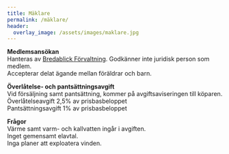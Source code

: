 ```yaml
---
title: Mäklare
permalink: /mäklare/
header:
  overlay_image: /assets/images/maklare.jpg
---
```


**Medlemsansökan**  
Hanteras av <a href="https://bredablickgruppen.se/forvaltning/for-maklare/" target="_blank" rel="noopener noreferrer">Bredablick Förvaltning</a>.
Godkänner inte juridisk person som medlem.  
Accepterar delat ägande mellan föräldrar och barn.  

**Överlåtelse- och pantsättningsavgift**  
Vid försäljning samt pantsättning, kommer på avgiftsaviseringen till köparen.  
Överlåtelseavgift 2,5% av prisbasbeloppet  
Pantsättningsavgift 1% av prisbasbeloppet  

**Frågor**  
Värme samt varm- och kallvatten ingår i avgiften.  
Inget gemensamt elavtal.  
Inga planer att exploatera vinden.  
